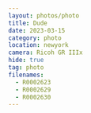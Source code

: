 ```yaml
---
layout: photos/photo
title: Dude
date: 2023-03-15
category: photo
location: newyork
camera: Ricoh GR IIIx
hide: true
tag: photo
filenames:
  - R0002623
  - R0002629
  - R0002630
---
```


